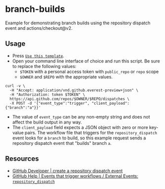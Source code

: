 # branch-builds
Example for demonstrating branch builds using the repository dispatch event and actions/checkout@v2.

## Usage

* Press [`Use this template`](https://help.github.com/en/github/creating-cloning-and-archiving-repositories/creating-a-repository-from-a-template).
* Open your command line interface of choice and run this script. Be sure to replace the following values:
  * `$TOKEN` with a personal access token with `public_repo` or `repo` scope
  * `$OWNER` and `$REPO` with the appropriate values.

```shell
curl -v \
  -H "Accept: application/vnd.github.everest-preview+json" \
  -H "Authorization: token $TOKEN" \
  https://api.github.com/repos/$OWNER/$REPO/dispatches \
  -X POST -d '{"event_type":"trigger", "client_payload": {"branch":"a"}}'
```

* The value of `event_type` can be any non-empty string and does not affect the build output in any way.
* The `client_payload` field expects a JSON object with zero or more key-value pairs. The workflow file that triggers for the `repository_dispatch` event looks for a `branch` to build, so this example request sends a repository dispatch event that "builds" branch `a`.

## Resources

* [GitHub Developer | create a repository dispatch event](https://developer.github.com/v3/repos/#create-a-repository-dispatch-event)
* [GitHub Help | Events that trigger workflows / External Events: `repository_dispatch`](https://help.github.com/en/actions/automating-your-workflow-with-github-actions/events-that-trigger-workflows#external-events-repository_dispatch)
